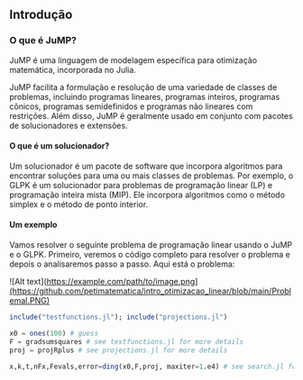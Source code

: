 ## Introdução

### O que é JuMP?

JuMP é uma linguagem de modelagem específica para otimização matemática, incorporada no Julia.

JuMP facilita a formulação e resolução de uma variedade de classes de problemas, incluindo programas lineares, programas inteiros, programas cônicos, programas semidefinidos e 
programas não lineares com restrições. Além disso, JuMP é geralmente usado em conjunto com pacotes de solucionadores e extensões.

#### O que é um solucionador?

Um solucionador é um pacote de software que incorpora algoritmos para encontrar soluções para uma ou mais classes de problemas.
Por exemplo, o GLPK é um solucionador para problemas de programação linear (LP) e programação inteira mista (MIP). Ele incorpora algoritmos como o método simplex e o método de ponto interior.

#### Um exemplo

Vamos resolver o seguinte problema de programação linear usando o JuMP e o GLPK. Primeiro, veremos o código completo para resolver o problema e depois o analisaremos passo a passo.
Aqui está o problema:

![Alt text](https://example.com/path/to/image.png](https://github.com/petimatematica/intro_otimizacao_linear/blob/main/ProblemaI.PNG)

```julia
include("testfunctions.jl"); include("projections.jl")

x0 = ones(100) # guess
F = gradsumsquares # see testfunctions.jl for more details
proj = projRplus # see projections.jl for more details

x,k,t,nFx,Fevals,error=ding(x0,F,proj, maxiter=1.e4) # see search.jl for more details
```
